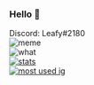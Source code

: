 ### Hello 👋
Discord: Leafy#2180 <br>
![meme](https://komarev.com/ghpvc/?username=iiLeafy&style=flat-square&color=blueviolet) <br>
![what](https://github-readme-stats.vercel.app/api/wakatime?username=Leafy&theme=highcontrast) <br>
[![stats](https://github-readme-stats.vercel.app/api?username=iiLeafy&show_icons=true&theme=highcontrast)](https://github.com/anuraghazra/github-readme-stats) <br>
[![most used ig](https://github-readme-stats.vercel.app/api/top-langs/?username=iiLeafy&layout=compact&theme=highcontrast&show_icons=true)](https://www.youtube.com/watch?v=dQw4w9WgXcQ)
<br>

